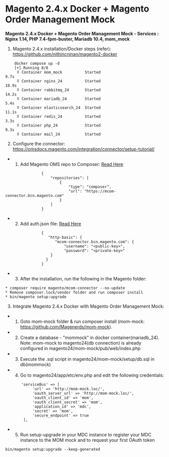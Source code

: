 # **Magento 2.4.x Docker + Magento Order Management Mock**

**Magento 2.4.x Docker + Magento Order Management Mock - Services : Nginx 1.14, PHP 7.4-fpm-buster, Mariadb 10.4, mom_mock**

1. Magento 2.4.x installation/Docker steps (refer): https://github.com/nithincninan/magento2-docker

```
    docker compose up -d
    [+] Running 8/8
     ⠿ Container mom_mock          Started                                                                                                                                                                                                 9.7s
     ⠿ Container nginx_24          Started                                                                                                                                                                                                  18.9s
     ⠿ Container rabbitmq_24       Started                                                                                                                                                                                                  14.2s
     ⠿ Container mariadb_24        Started                                                                                                                                                                                                   5.4s
     ⠿ Container elasticsearch_24  Started                                                                                                                                                                                                  11.1s
     ⠿ Container redis_24          Started                                                                                                                                                                                                   3.3s
     ⠿ Container php_24            Started                                                                                                                                                                                                   9.3s
     ⠿ Container mail_24           Started

```

2. Configure the connector: https://omsdocs.magento.com/integration/connector/setup-tutorial/

- 1. Add Magento OMS repo to Composer: [Read Here](https://omsdocs.magento.com/integration/connector/setup-tutorial/#add-magento-oms-repo-to-composer)

```
                {
                    "repositories": [
                        {
                            "type": "composer",
                            "url": "https://mcom-connector.bcn.magento.com"
                        }
                    ]
                }
```

- 2. Add auth.json file: [Read Here](https://omsdocs.magento.com/integration/connector/setup-tutorial/#add-authjson-file)
             
```
                {
                   "http-basic": {
                      "mcom-connector.bcn.magento.com": {
                          "username": "<public-key>",
                          "password": "<private-key>"
                    }
                  }
                }
```

- 3. After the installation, run the following in the Magento folder:

 ```
 * composer require magento/mcom-connector --no-update
 * Remove composer.lock/vendor folder and run composer install 
 * bin/magento setup:upgrade
 ```

3. Integrate Magento 2.4.x Docker with Magento Order Management Mock:


- 1. Goto mom-mock folder & run composer install (mom-mock: https://github.com/Magenerds/mom-mock).

- 2. Create a database - "mommock" in docker container(mariadb_24).
Note: mom-mock to magento24(db connection) is already configured in magento24/mom-mock/pub/web/index.php

- 3. Execute the .sql script in magento24/mom-mock/setup/db.sql in db(mommock)

- 4. Go to magento24/app/etc/env.php and edit the following credentials:
       
```
       'serviceBus' => [
            'url' => 'http://mom-mock.loc/',
            'oauth_server_url' => 'http://mom-mock.loc/',
            'oauth_client_id' => 'mom',
            'oauth_client_secret' => 'mom',
            'application_id' => 'mdc',
            'secret' => 'mom',
            'secure_endpoint' => true
        ],
```
       
- 5. Run setup-upgrade in your MDC instance to register your MDC instance to the MOM mock and to request your first OAuth token

```
bin/magento setup:upgrade --keep-generated
```
